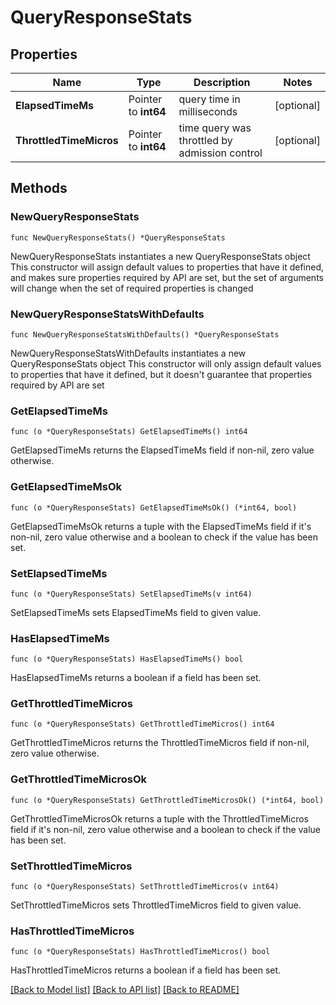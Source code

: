# QueryResponseStats

## Properties

Name | Type | Description | Notes
------------ | ------------- | ------------- | -------------
**ElapsedTimeMs** | Pointer to **int64** | query time in milliseconds | [optional] 
**ThrottledTimeMicros** | Pointer to **int64** | time query was throttled by admission control | [optional] 

## Methods

### NewQueryResponseStats

`func NewQueryResponseStats() *QueryResponseStats`

NewQueryResponseStats instantiates a new QueryResponseStats object
This constructor will assign default values to properties that have it defined,
and makes sure properties required by API are set, but the set of arguments
will change when the set of required properties is changed

### NewQueryResponseStatsWithDefaults

`func NewQueryResponseStatsWithDefaults() *QueryResponseStats`

NewQueryResponseStatsWithDefaults instantiates a new QueryResponseStats object
This constructor will only assign default values to properties that have it defined,
but it doesn't guarantee that properties required by API are set

### GetElapsedTimeMs

`func (o *QueryResponseStats) GetElapsedTimeMs() int64`

GetElapsedTimeMs returns the ElapsedTimeMs field if non-nil, zero value otherwise.

### GetElapsedTimeMsOk

`func (o *QueryResponseStats) GetElapsedTimeMsOk() (*int64, bool)`

GetElapsedTimeMsOk returns a tuple with the ElapsedTimeMs field if it's non-nil, zero value otherwise
and a boolean to check if the value has been set.

### SetElapsedTimeMs

`func (o *QueryResponseStats) SetElapsedTimeMs(v int64)`

SetElapsedTimeMs sets ElapsedTimeMs field to given value.

### HasElapsedTimeMs

`func (o *QueryResponseStats) HasElapsedTimeMs() bool`

HasElapsedTimeMs returns a boolean if a field has been set.

### GetThrottledTimeMicros

`func (o *QueryResponseStats) GetThrottledTimeMicros() int64`

GetThrottledTimeMicros returns the ThrottledTimeMicros field if non-nil, zero value otherwise.

### GetThrottledTimeMicrosOk

`func (o *QueryResponseStats) GetThrottledTimeMicrosOk() (*int64, bool)`

GetThrottledTimeMicrosOk returns a tuple with the ThrottledTimeMicros field if it's non-nil, zero value otherwise
and a boolean to check if the value has been set.

### SetThrottledTimeMicros

`func (o *QueryResponseStats) SetThrottledTimeMicros(v int64)`

SetThrottledTimeMicros sets ThrottledTimeMicros field to given value.

### HasThrottledTimeMicros

`func (o *QueryResponseStats) HasThrottledTimeMicros() bool`

HasThrottledTimeMicros returns a boolean if a field has been set.


[[Back to Model list]](../README.md#documentation-for-models) [[Back to API list]](../README.md#documentation-for-api-endpoints) [[Back to README]](../README.md)


